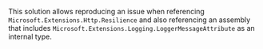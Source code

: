 This solution allows reproducing an issue when referencing `Microsoft.Extensions.Http.Resilience` and also referencing an assembly that includes `Microsoft.Extensions.Logging.LoggerMessageAttribute` as an internal type.